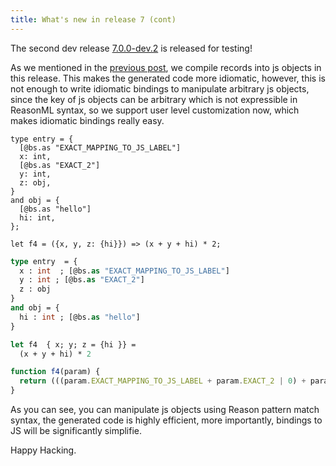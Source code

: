 ```yaml
---
title: What's new in release 7 (cont)
---
```


The second dev release [7.0.0-dev.2](https://github.com/BuckleScript/bucklescript/pull/3995) is released for testing!

As we mentioned in the [previous post](https://bucklescript.github.io/blog/2019/11/18/whats-new-in-7), we compile records into js objects in this release. This makes the generated code more idiomatic, however, this is not enough to write idiomatic bindings to manipulate arbitrary js objects, since the key of js objects can be arbitrary which is not expressible in ReasonML syntax, so we support user level customization now, which makes idiomatic bindings really easy.

```reason
type entry = {
  [@bs.as "EXACT_MAPPING_TO_JS_LABEL"]
  x: int,
  [@bs.as "EXACT_2"]
  y: int,
  z: obj,
}
and obj = {
  [@bs.as "hello"]
  hi: int,
};

let f4 = ({x, y, z: {hi}}) => (x + y + hi) * 2;

```
```ocaml
type entry  = {
  x : int  ; [@bs.as "EXACT_MAPPING_TO_JS_LABEL"]
  y : int ; [@bs.as "EXACT_2"]
  z : obj
} 
and obj = {
  hi : int ; [@bs.as "hello"]  
}    

let f4  { x; y; z = {hi }} = 
  (x + y + hi) * 2
```

```js
function f4(param) {
  return (((param.EXACT_MAPPING_TO_JS_LABEL + param.EXACT_2 | 0) + param.z.hello | 0) << 1);
}
```

As you can see, you can manipulate js objects using Reason pattern match syntax, the generated 
code is highly efficient, more importantly, bindings to JS will be significantly simplifie.

Happy Hacking.